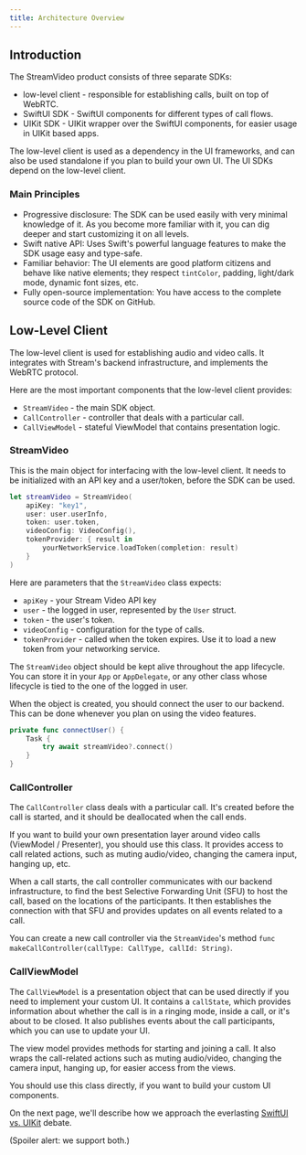 ```yaml
---
title: Architecture Overview
---
```


## Introduction

The StreamVideo product consists of three separate SDKs:

- low-level client - responsible for establishing calls, built on top of WebRTC.
- SwiftUI SDK - SwiftUI components for different types of call flows.
- UIKit SDK - UIKit wrapper over the SwiftUI components, for easier usage in UIKit based apps.

The low-level client is used as a dependency in the UI frameworks, and can also be used standalone if you plan to build your own UI. The UI SDKs depend on the low-level client.

### Main Principles

- Progressive disclosure: The SDK can be used easily with very minimal knowledge of it. As you become more familiar with it, you can dig deeper and start customizing it on all levels.
- Swift native API: Uses Swift's powerful language features to make the SDK usage easy and type-safe.
- Familiar behavior: The UI elements are good platform citizens and behave like native elements; they respect `tintColor`, padding, light/dark mode, dynamic font sizes, etc.
- Fully open-source implementation: You have access to the complete source code of the SDK on GitHub.

## Low-Level Client

The low-level client is used for establishing audio and video calls. It integrates with Stream's backend infrastructure, and implements the WebRTC protocol.

Here are the most important components that the low-level client provides:

- `StreamVideo` - the main SDK object.
- `CallController` - controller that deals with a particular call.
- `CallViewModel` - stateful ViewModel that contains presentation logic.

### StreamVideo

This is the main object for interfacing with the low-level client. It needs to be initialized with an API key and a user/token, before the SDK can be used.

```swift
let streamVideo = StreamVideo(
    apiKey: "key1",
    user: user.userInfo,
    token: user.token,
    videoConfig: VideoConfig(),
    tokenProvider: { result in
    	yourNetworkService.loadToken(completion: result)
    }
)
```

Here are parameters that the `StreamVideo` class expects:

- `apiKey` - your Stream Video API key
- `user` - the logged in user, represented by the `User` struct.
- `token` - the user's token.
- `videoConfig` - configuration for the type of calls.
- `tokenProvider` - called when the token expires. Use it to load a new token from your networking service.

The `StreamVideo` object should be kept alive throughout the app lifecycle. You can store it in your `App` or `AppDelegate`, or any other class whose lifecycle is tied to the one of the logged in user.

When the object is created, you should connect the user to our backend. This can be done whenever you plan on using the video features.

```swift
private func connectUser() {
    Task {
        try await streamVideo?.connect()
    }
}
```

### CallController

The `CallController` class deals with a particular call. It's created before the call is started, and it should be deallocated when the call ends.

If you want to build your own presentation layer around video calls (ViewModel / Presenter), you should use this class. It provides access to call related actions, such as muting audio/video, changing the camera input, hanging up, etc.

When a call starts, the call controller communicates with our backend infrastructure, to find the best Selective Forwarding Unit (SFU) to host the call, based on the locations of the participants. It then establishes the connection with that SFU and provides updates on all events related to a call.

You can create a new call controller via the `StreamVideo`'s method `func makeCallController(callType: CallType, callId: String)`.

### CallViewModel

The `CallViewModel` is a presentation object that can be used directly if you need to implement your custom UI. It contains a `callState`, which provides information about whether the call is in a ringing mode, inside a call, or it's about to be closed. It also publishes events about the call participants, which you can use to update your UI.

The view model provides methods for starting and joining a call. It also wraps the call-related actions such as muting audio/video, changing the camera input, hanging up, for easier access from the views.

You should use this class directly, if you want to build your custom UI components.

On the next page, we'll describe how we approach the everlasting [SwiftUI vs. UIKit](./swiftui-vs-uikit.md) debate.

(Spoiler alert: we support both.)
